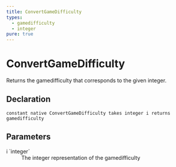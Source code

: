 ```yaml
---
title: ConvertGameDifficulty
types:
  - gamedifficulty
  - integer
pure: true
---
```


# ConvertGameDifficulty
Returns the gamedifficulty that corresponds to the given integer.

## Declaration

```
constant native ConvertGameDifficulty takes integer i returns gamedifficulty
```

## Parameters
<dl>
  <dt>i `integer`</dt>
  <dd>The integer representation of the gamedifficulty</dd>
</dl>